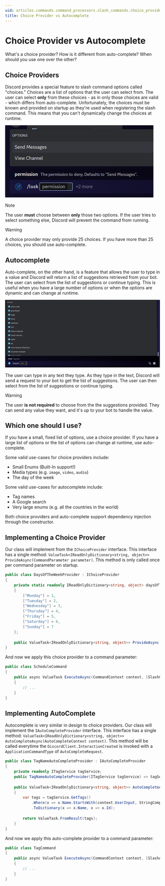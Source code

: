 ```yaml
---
uid: articles.commands.command_processors.slash_commands.choice_provider_vs_autocomplete
title: Choice Provider vs Autocomplete
---
```


# Choice Provider vs Autocomplete

What's a choice provider? How is it different from auto-complete? When should you use one over the other?

## Choice Providers
Discord provides a special feature to slash command options called "choices." Choices are a list of options that the user can select from. The user can select **only** from these choices - as in only those choices are valid - which differs from auto-complete. Unfortunately, the choices must be known and provided on startup as they're used when registering the slash command. This means that you can't dynamically change the choices at runtime.

![A Discord screenshot of the `lock` command providing only two choices. The first choice is `Send Messages`, while the second choice is `View Channel`.](../../../../images/commands_choice_provider_example.png)

> [!NOTE]
> The user **must** choose between **only** those two options. If the user tries to select something else, Discord will prevent the command from running.

> [!WARNING]
> A choice provider may only provide 25 choices. If you have more than 25 choices, you should use auto-complete.

## Autocomplete
Auto-complete, on the other hand, is a feature that allows the user to type in a value and Discord will return a list of suggestions retrieved from your bot. The user can select from the list of suggestions or continue typing. This is useful when you have a large number of options or when the options are dynamic and can change at runtime.

![A Discord screenshot of the `tag get` command. As the user types, the list of tags changes.](../../../../images/commands_autocomplete_example.png)

The user can type in any text they type. As they type in the text, Discord will send a request to your bot to get the list of suggestions. The user can then select from the list of suggestions or continue typing.

> [!WARNING]
> The user **is not required** to choose from the the suggestions provided. They can send any value they want, and it's up to your bot to handle the value.

## Which one should I use?
If you have a small, fixed list of options, use a choice provider. If you have a large list of options or the list of options can change at runtime, use auto-complete.

Some valid use-cases for choice providers include:
- Small Enums (Built-In support!)
- Media types (e.g. `image`, `video`, `audio`)
- The day of the week

Some valid use-cases for autocomplete include:
- Tag names
- A Google search
- Very large enums (e.g. all the countries in the world)

Both choice providers and auto-complete support dependency injection through the constructor.

## Implementing a Choice Provider

Our class will implement from the `IChoiceProvider` interface. This interface has a single method: `ValueTask<IReadOnlyDictionary<string, object>> ProvideAsync(CommandParameter parameter)`. This method is only called once per command parameter on startup.

```cs
public class DaysOfTheWeekProvider : IChoiceProvider
{
    private static readonly IReadOnlyDictionary<string, object> daysOfTheWeek = new Dictionary<string, object>
    {
        ["Monday"] = 1,
        ["Tuesday"] = 2,
        ["Wednesday"] = 3,
        ["Thursday"] = 4,
        ["Friday"] = 5,
        ["Saturday"] = 6,
        ["Sunday"] = 7
    };

    public ValueTask<IReadOnlyDictionary<string, object>> ProvideAsync(CommandParameter parameter) => ValueTask.FromResult(_daysOfTheWeek);
}
```

And now we apply this choice provider to a command parameter:

```cs
public class ScheduleCommand
{
    public async ValueTask ExecuteAsync(CommandContext context, [SlashChoiceProvider<DaysOfTheWeekProvider>] int day)
    {
        // ...
    }
}
```

## Implementing AutoComplete

Autocomplete is very similar in design to choice providers. Our class will implement the `IAutoCompleteProvider` interface. This interface has a single method: `ValueTask<IReadOnlyDictionary<string, object>> AutoCompleteAsync(AutoCompleteContext context)`. This method will be called everytime the `DiscordClient.InteractionCreated` is invoked with a `ApplicationCommandType` of `AutoCompleteRequest`.

```cs
public class TagNameAutoCompleteProvider : IAutoCompleteProvider
{
    private readonly ITagService tagService;
    public TagNameAutoCompleteProvider(ITagService tagService) => tagService = tagService;

    public ValueTask<IReadOnlyDictionary<string, object>> AutoCompleteAsync(AutoCompleteContext context)
    {
        var tags = tagService.GetTags()
            .Where(x => x.Name.StartsWith(context.UserInput, StringComparison.OrdinalIgnoreCase))
            .ToDictionary(x => x.Name, x => x.Id);

        return ValueTask.FromResult(tags);
    }
}
```

And now we apply this auto-complete provider to a command parameter:

```cs
public class TagCommand
{
    public async ValueTask ExecuteAsync(CommandContext context, [SlashAutoCompleteProvider<TagNameAutoCompleteProvider>] string tagName)
    {
        // ...
    }
}
```